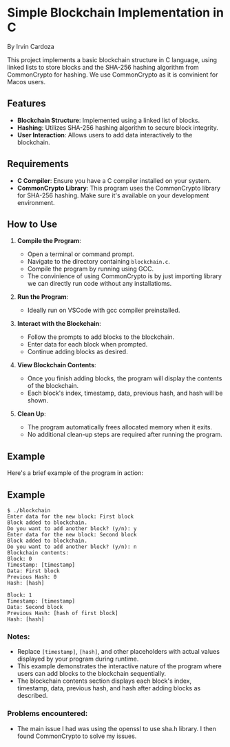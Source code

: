 # Simple Blockchain Implementation in C
By Irvin Cardoza

This project implements a basic blockchain structure in C language, using linked lists to store blocks and the SHA-256 hashing algorithm from CommonCrypto for hashing. We use CommonCrypto as it is convinient for Macos users.

## Features

- **Blockchain Structure**: Implemented using a linked list of blocks.
- **Hashing**: Utilizes SHA-256 hashing algorithm to secure block integrity.
- **User Interaction**: Allows users to add data interactively to the blockchain.

## Requirements

- **C Compiler**: Ensure you have a C compiler installed on your system.
- **CommonCrypto Library**: This program uses the CommonCrypto library for SHA-256 hashing. Make sure it's available on your development environment.

## How to Use

1. **Compile the Program**:
   - Open a terminal or command prompt.
   - Navigate to the directory containing `blockchain.c`.
   - Compile the program by running using GCC.
   - The convinience of using CommonCrypto is by just importing library we can directly run code without any installatioms.

   

2. **Run the Program**:
   - Ideally run on VSCode with gcc compiler preinstalled.

     

3. **Interact with the Blockchain**:
   - Follow the prompts to add blocks to the blockchain.
   - Enter data for each block when prompted.
   - Continue adding blocks as desired.

4. **View Blockchain Contents**:
   - Once you finish adding blocks, the program will display the contents of the blockchain.
   - Each block's index, timestamp, data, previous hash, and hash will be shown.

5. **Clean Up**:
   - The program automatically frees allocated memory when it exits.
   - No additional clean-up steps are required after running the program.

## Example

Here's a brief example of the program in action:
## Example

```plaintext
$ ./blockchain
Enter data for the new block: First block
Block added to blockchain.
Do you want to add another block? (y/n): y
Enter data for the new block: Second block
Block added to blockchain.
Do you want to add another block? (y/n): n
Blockchain contents:
Block: 0
Timestamp: [timestamp]
Data: First block
Previous Hash: 0
Hash: [hash]

Block: 1
Timestamp: [timestamp]
Data: Second block
Previous Hash: [hash of first block]
Hash: [hash]
```

### Notes:
- Replace `[timestamp]`, `[hash]`, and other placeholders with actual values displayed by your program during runtime.
- This example demonstrates the interactive nature of the program where users can add blocks to the blockchain sequentially.
- The blockchain contents section displays each block's index, timestamp, data, previous hash, and hash after adding blocks as described.

### Problems encountered:
- The main issue I had was using the openssl to use sha.h library. I then found CommonCrypto to solve my issues. 


